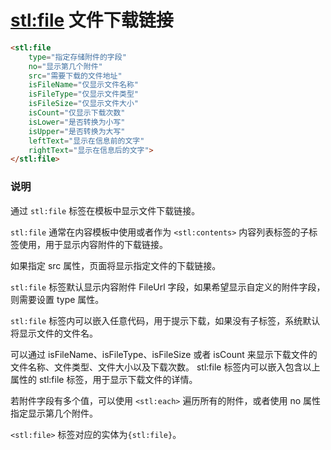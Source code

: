 # <stl:file> 文件下载链接

```html
<stl:file
    type="指定存储附件的字段"
    no="显示第几个附件"
    src="需要下载的文件地址"
    isFileName="仅显示文件名称"
    isFileType="仅显示文件类型"
    isFileSize="仅显示文件大小"
    isCount="仅显示下载次数"
    isLower="是否转换为小写"
    isUpper="是否转换为大写"
    leftText="显示在信息前的文字"
    rightText="显示在信息后的文字">
</stl:file>
```

### 说明

通过 `stl:file` 标签在模板中显示文件下载链接。

`stl:file` 通常在内容模板中使用或者作为 `<stl:contents>` 内容列表标签的子标签使用，用于显示内容附件的下载链接。

如果指定 src 属性，页面将显示指定文件的下载链接。

`stl:file` 标签默认显示内容附件 FileUrl 字段，如果希望显示自定义的附件字段，则需要设置 type 属性。

`stl:file` 标签内可以嵌入任意代码，用于提示下载，如果没有子标签，系统默认将显示文件的文件名。

可以通过 isFileName、isFileType、isFileSize 或者 isCount 来显示下载文件的文件名称、文件类型、文件大小以及下载次数。 stl:file 标签内可以嵌入包含以上属性的 stl:file 标签，用于显示下载文件的详情。

若附件字段有多个值，可以使用 `<stl:each>` 遍历所有的附件，或者使用 no 属性指定显示第几个附件。

`<stl:file>` 标签对应的实体为`{stl:file}`。
